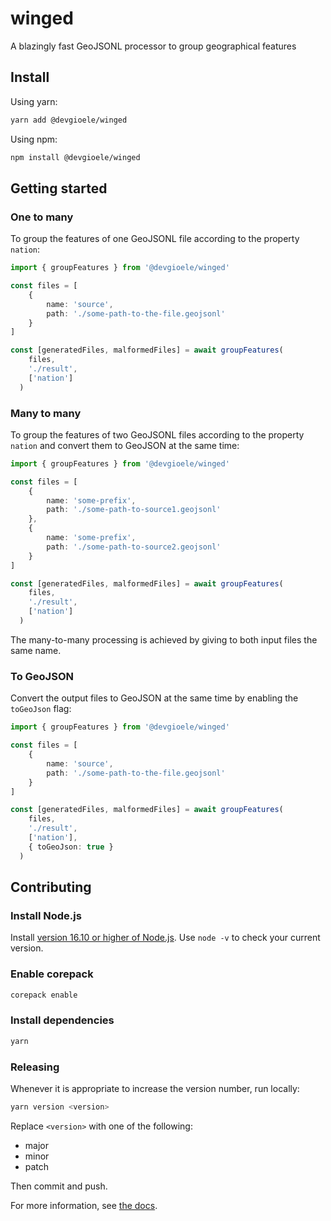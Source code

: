 # winged

A blazingly fast GeoJSONL processor to group geographical features

## Install

Using yarn:

```sh
yarn add @devgioele/winged
```

Using npm:

```sh
npm install @devgioele/winged
```

## Getting started

### One to many

To group the features of one GeoJSONL file according to the property `nation`:

```ts
import { groupFeatures } from '@devgioele/winged'

const files = [
    {
        name: 'source',
        path: './some-path-to-the-file.geojsonl'
    }
]

const [generatedFiles, malformedFiles] = await groupFeatures(
    files,
    './result',
    ['nation']
  )
```

### Many to many

To group the features of two GeoJSONL files according to the property `nation` and convert them to GeoJSON at the same time:

```ts
import { groupFeatures } from '@devgioele/winged'

const files = [
    {
        name: 'some-prefix',
        path: './some-path-to-source1.geojsonl'
    },
    {
        name: 'some-prefix',
        path: './some-path-to-source2.geojsonl'
    }
]

const [generatedFiles, malformedFiles] = await groupFeatures(
    files,
    './result',
    ['nation']
  )
```

The many-to-many processing is achieved by giving to both input files the same name.

### To GeoJSON

Convert the output files to GeoJSON at the same time by enabling the `toGeoJson` flag:

```ts
import { groupFeatures } from '@devgioele/winged'

const files = [
    {
        name: 'source',
        path: './some-path-to-the-file.geojsonl'
    }
]

const [generatedFiles, malformedFiles] = await groupFeatures(
    files,
    './result',
    ['nation'],
    { toGeoJson: true }
  )

```

## Contributing

### Install Node.js

Install [version 16.10 or higher of Node.js](https://nodejs.org/en/download/). Use `node -v` to check your current version.

### Enable corepack

```sh
corepack enable
```

### Install dependencies

```sh
yarn
```

### Releasing

Whenever it is appropriate to increase the version number, run locally:

```sh
yarn version <version>
```

Replace `<version>` with one of the following:

- major
- minor
- patch

Then commit and push.

For more information, see [the docs](https://yarnpkg.com/cli/version).
